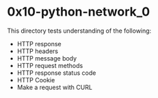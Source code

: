 # 0x10-python-network_0
This directory tests understanding of the following:
- HTTP response
- HTTP headers
- HTTP message body
- HTTP request methods
- HTTP response status code
- HTTP Cookie
- Make a request with CURL
